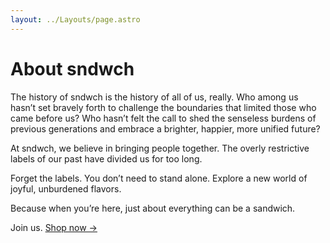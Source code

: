 ```yaml
---
layout: ../Layouts/page.astro
---
```


# About sndwch

The history of sndwch is the history of all of us, really. Who among us hasn’t set bravely forth to challenge the boundaries that limited those who came before us? Who hasn’t felt the call to shed the senseless burdens of previous generations and embrace a brighter, happier, more unified future?

At sndwch, we believe in bringing people together. The overly restrictive labels of our past have divided us for too long.

Forget the labels. You don’t need to stand alone. Explore a new world of joyful, unburdened flavors.

Because when you’re here, just about everything can be a sandwich.

Join us. [Shop now &rarr;](/shop)
